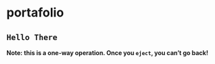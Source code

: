 # portafolio

## `Hello There`

**Note: this is a one-way operation. Once you `eject`, you can’t go back!**
